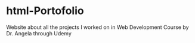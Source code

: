 # html-Portofolio
Website about all the projects I worked on in Web Development Course by Dr. Angela through Udemy
